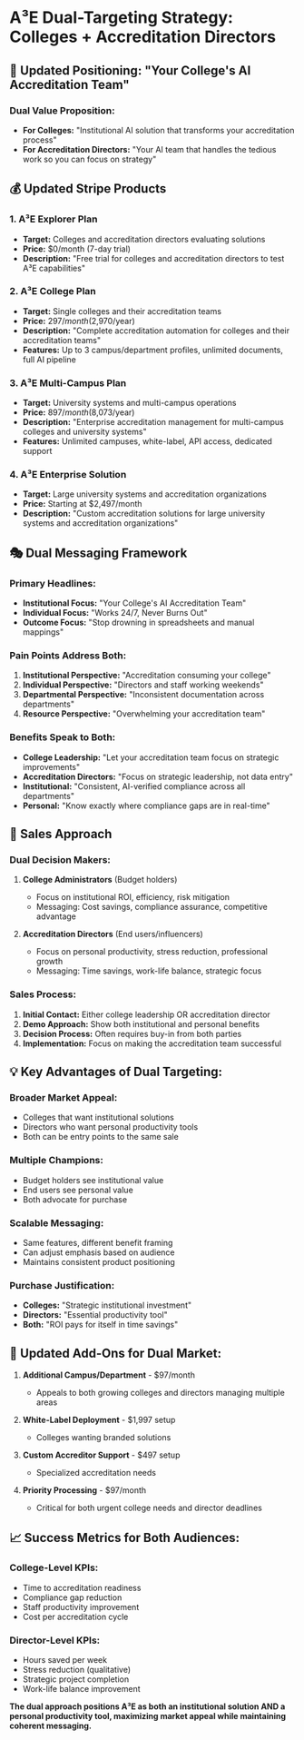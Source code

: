 # A³E Dual-Targeting Strategy: Colleges + Accreditation Directors

## 🎯 **Updated Positioning: "Your College's AI Accreditation Team"**

### **Dual Value Proposition:**
- **For Colleges:** "Institutional AI solution that transforms your accreditation process"
- **For Accreditation Directors:** "Your AI team that handles the tedious work so you can focus on strategy"

## 💰 **Updated Stripe Products**

### **1. A³E Explorer Plan** 
- **Target:** Colleges and accreditation directors evaluating solutions
- **Price:** $0/month (7-day trial)
- **Description:** "Free trial for colleges and accreditation directors to test A³E capabilities"

### **2. A³E College Plan**
- **Target:** Single colleges and their accreditation teams
- **Price:** $297/month ($2,970/year)
- **Description:** "Complete accreditation automation for colleges and their accreditation teams"
- **Features:** Up to 3 campus/department profiles, unlimited documents, full AI pipeline

### **3. A³E Multi-Campus Plan**
- **Target:** University systems and multi-campus operations
- **Price:** $897/month ($8,073/year) 
- **Description:** "Enterprise accreditation management for multi-campus colleges and university systems"
- **Features:** Unlimited campuses, white-label, API access, dedicated support

### **4. A³E Enterprise Solution**
- **Target:** Large university systems and accreditation organizations
- **Price:** Starting at $2,497/month
- **Description:** "Custom accreditation solutions for large university systems and accreditation organizations"

## 🎭 **Dual Messaging Framework**

### **Primary Headlines:**
- **Institutional Focus:** "Your College's AI Accreditation Team"
- **Individual Focus:** "Works 24/7, Never Burns Out"
- **Outcome Focus:** "Stop drowning in spreadsheets and manual mappings"

### **Pain Points Address Both:**
1. **Institutional Perspective:** "Accreditation consuming your college"
2. **Individual Perspective:** "Directors and staff working weekends"
3. **Departmental Perspective:** "Inconsistent documentation across departments"
4. **Resource Perspective:** "Overwhelming your accreditation team"

### **Benefits Speak to Both:**
- **College Leadership:** "Let your accreditation team focus on strategic improvements"
- **Accreditation Directors:** "Focus on strategic leadership, not data entry"
- **Institutional:** "Consistent, AI-verified compliance across all departments"
- **Personal:** "Know exactly where compliance gaps are in real-time"

## 🎯 **Sales Approach**

### **Dual Decision Makers:**
1. **College Administrators** (Budget holders)
   - Focus on institutional ROI, efficiency, risk mitigation
   - Messaging: Cost savings, compliance assurance, competitive advantage

2. **Accreditation Directors** (End users/influencers)
   - Focus on personal productivity, stress reduction, professional growth
   - Messaging: Time savings, work-life balance, strategic focus

### **Sales Process:**
1. **Initial Contact:** Either college leadership OR accreditation director
2. **Demo Approach:** Show both institutional and personal benefits
3. **Decision Process:** Often requires buy-in from both parties
4. **Implementation:** Focus on making the accreditation team successful

## 💡 **Key Advantages of Dual Targeting:**

### **Broader Market Appeal:**
- Colleges that want institutional solutions
- Directors who want personal productivity tools
- Both can be entry points to the same sale

### **Multiple Champions:**
- Budget holders see institutional value
- End users see personal value
- Both advocate for purchase

### **Scalable Messaging:**
- Same features, different benefit framing
- Can adjust emphasis based on audience
- Maintains consistent product positioning

### **Purchase Justification:**
- **Colleges:** "Strategic institutional investment"
- **Directors:** "Essential productivity tool"
- **Both:** "ROI pays for itself in time savings"

## 🎁 **Updated Add-Ons for Dual Market:**

1. **Additional Campus/Department** - $97/month
   - Appeals to both growing colleges and directors managing multiple areas

2. **White-Label Deployment** - $1,997 setup
   - Colleges wanting branded solutions

3. **Custom Accreditor Support** - $497 setup
   - Specialized accreditation needs

4. **Priority Processing** - $97/month
   - Critical for both urgent college needs and director deadlines

## 📈 **Success Metrics for Both Audiences:**

### **College-Level KPIs:**
- Time to accreditation readiness
- Compliance gap reduction
- Staff productivity improvement
- Cost per accreditation cycle

### **Director-Level KPIs:**
- Hours saved per week
- Stress reduction (qualitative)
- Strategic project completion
- Work-life balance improvement

**The dual approach positions A³E as both an institutional solution AND a personal productivity tool, maximizing market appeal while maintaining coherent messaging.**

